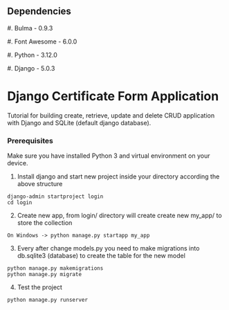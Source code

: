 Dependencies
------------

#. Bulma - 0.9.3

#. Font Awesome - 6.0.0

#. Python - 3.12.0

#. Django - 5.0.3

# Django Certificate Form Application
Tutorial for building create, retrieve, update and delete CRUD application with Django and SQLite (default django database).

### Prerequisites

Make sure you have installed Python 3 and virtual environment on your device.

1. Install django and start new project inside your directory according the above structure
```
django-admin startproject login
cd login
```
2. Create new app, from login/ directory will create create new my_app/ to store the collection
```
On Windows -> python manage.py startapp my_app
```
3. Every after change models.py you need to make migrations into db.sqlite3 (database) to create the table for the new model
```
python manage.py makemigrations
python manage.py migrate
```
4. Test the project
```
python manage.py runserver
```
